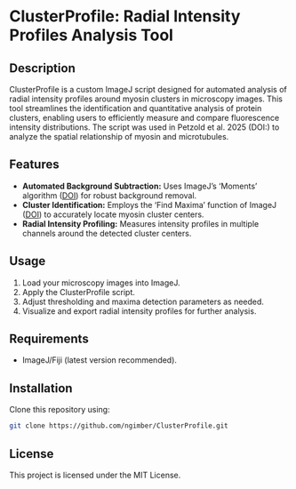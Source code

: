 # ClusterProfile: Radial Intensity Profiles Analysis Tool

## Description

ClusterProfile is a custom ImageJ script designed for automated analysis of radial intensity profiles around myosin clusters in microscopy images. This tool streamlines the identification and quantitative analysis of protein clusters, enabling users to efficiently measure and compare fluorescence intensity distributions. The script was used in Petzold et al. 2025 (DOI:) to analyze the spatial relationship of myosin and microtubules. 

## Features

* **Automated Background Subtraction:** Uses ImageJ’s ‘Moments’ algorithm ([DOI](https://doi.org/10.1016/0734-189x%2885%2990133-1)) for robust background removal.
* **Cluster Identification:** Employs the ‘Find Maxima’ function of ImageJ ([DOI](https://doi.org/10.1038/nmeth.2089)) to accurately locate myosin cluster centers.
* **Radial Intensity Profiling:** Measures intensity profiles in multiple  channels around the detected cluster centers.

## Usage

1. Load your microscopy images into ImageJ.
2. Apply the ClusterProfile script.
3. Adjust thresholding and maxima detection parameters as needed.
4. Visualize and export radial intensity profiles for further analysis.

## Requirements

* ImageJ/Fiji (latest version recommended).

## Installation

Clone this repository using:

```bash
git clone https://github.com/ngimber/ClusterProfile.git
```

## License

This project is licensed under the MIT License.
